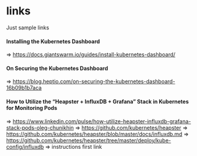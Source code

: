 # links
Just sample links
#### Installing the Kubernetes Dashboard
=> https://docs.giantswarm.io/guides/install-kubernetes-dashboard/
#### On Securing the Kubernetes Dashboard 
=> https://blog.heptio.com/on-securing-the-kubernetes-dashboard-16b09b1b7aca
#### How to Utilize the “Heapster + InfluxDB + Grafana” Stack in Kubernetes for Monitoring Pods
=> https://www.linkedin.com/pulse/how-utilize-heapster-influxdb-grafana-stack-pods-oleg-chunikhin
=> https://github.com/kubernetes/heapster
=> https://github.com/kubernetes/heapster/blob/master/docs/influxdb.md
=> https://github.com/kubernetes/heapster/tree/master/deploy/kube-config/influxdb 
=> instructions first link


